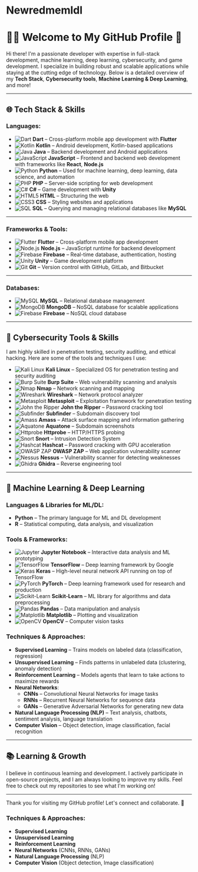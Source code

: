 # Newredmemldl


# 👨‍💻 Welcome to My GitHub Profile 👋

Hi there! I'm a passionate developer with expertise in full-stack development, machine learning, deep learning, cybersecurity, and game development. I specialize in building robust and scalable applications while staying at the cutting edge of technology. Below is a detailed overview of my **Tech Stack**, **Cybersecurity tools**, **Machine Learning & Deep Learning**, and more!

---

## 🌐 **Tech Stack & Skills**

### **Languages:**
- ![Dart](https://img.shields.io/badge/Dart-0175C2?style=flat&logo=dart&logoColor=white) **Dart** – Cross-platform mobile app development with **Flutter**  
- ![Kotlin](https://img.shields.io/badge/Kotlin-0095D5?style=flat&logo=kotlin&logoColor=white) **Kotlin** – Android development, Kotlin-based applications  
- ![Java](https://img.shields.io/badge/Java-007396?style=flat&logo=java&logoColor=white) **Java** – Backend development and Android applications  
- ![JavaScript](https://img.shields.io/badge/JavaScript-000000?style=flat&logo=javascript&logoColor=white) **JavaScript** – Frontend and backend web development with frameworks like **React**, **Node.js**  
- ![Python](https://img.shields.io/badge/Python-3776AB?style=flat&logo=python&logoColor=white) **Python** – Used for machine learning, deep learning, data science, and automation  
- ![PHP](https://img.shields.io/badge/PHP-777BB4?style=flat&logo=php&logoColor=white) **PHP** – Server-side scripting for web development  
- ![C#](https://img.shields.io/badge/C%23-239120?style=flat&logo=c-sharp&logoColor=white) **C#** – Game development with **Unity**  
- ![HTML5](https://img.shields.io/badge/HTML5-E34F26?style=flat&logo=html5&logoColor=white) **HTML** – Structuring the web  
- ![CSS3](https://img.shields.io/badge/CSS3-1572B6?style=flat&logo=css3&logoColor=white) **CSS** – Styling websites and applications  
- ![SQL](https://img.shields.io/badge/SQL-4479A1?style=flat&logo=mysql&logoColor=white) **SQL** – Querying and managing relational databases like **MySQL**  

---

### **Frameworks & Tools:**
- ![Flutter](https://img.shields.io/badge/Flutter-02569B?style=flat&logo=flutter&logoColor=white) **Flutter** – Cross-platform mobile app development  
- ![Node.js](https://img.shields.io/badge/Node.js-339933?style=flat&logo=node.js&logoColor=white) **Node.js** – JavaScript runtime for backend development  
- ![Firebase](https://img.shields.io/badge/Firebase-FFCA28?style=flat&logo=firebase&logoColor=white) **Firebase** – Real-time database, authentication, hosting  
- ![Unity](https://img.shields.io/badge/Unity-000000?style=flat&logo=unity&logoColor=white) **Unity** – Game development platform  
- ![Git](https://img.shields.io/badge/Git-F05032?style=flat&logo=git&logoColor=white) **Git** – Version control with GitHub, GitLab, and Bitbucket  

---

### **Databases:**
- ![MySQL](https://img.shields.io/badge/MySQL-4479A1?style=flat&logo=mysql&logoColor=white) **MySQL** – Relational database management  
- ![MongoDB](https://img.shields.io/badge/MongoDB-47A248?style=flat&logo=mongodb&logoColor=white) **MongoDB** – NoSQL database for scalable applications  
- ![Firebase](https://img.shields.io/badge/Firebase-FFCA28?style=flat&logo=firebase&logoColor=white) **Firebase** – NoSQL cloud database  

---

## 🔐 **Cybersecurity Tools & Skills**

I am highly skilled in penetration testing, security auditing, and ethical hacking. Here are some of the tools and techniques I use:

- ![Kali Linux](https://img.shields.io/badge/Kali_Linux-557C93?style=flat&logo=kali&logoColor=white) **Kali Linux** – Specialized OS for penetration testing and security auditing  
- ![Burp Suite](https://img.shields.io/badge/Burp_Suite-F16061?style=flat&logo=burpsuite&logoColor=white) **Burp Suite** – Web vulnerability scanning and analysis  
- ![Nmap](https://img.shields.io/badge/Nmap-0077BB?style=flat&logo=nmap&logoColor=white) **Nmap** – Network scanning and mapping  
- ![Wireshark](https://img.shields.io/badge/Wireshark-1679A1?style=flat&logo=wireshark&logoColor=white) **Wireshark** – Network protocol analyzer  
- ![Metasploit](https://img.shields.io/badge/Metasploit-3E8E41?style=flat&logo=metasploit&logoColor=white) **Metasploit** – Exploitation framework for penetration testing  
- ![John the Ripper](https://img.shields.io/badge/John_the_Ripper-9B4F96?style=flat&logo=john-the-ripper&logoColor=white) **John the Ripper** – Password cracking tool  
- ![Subfinder](https://img.shields.io/badge/Subfinder-3E8E41?style=flat&logo=github&logoColor=white) **Subfinder** – Subdomain discovery tool  
- ![Amass](https://img.shields.io/badge/Amass-FF6F61?style=flat&logo=github&logoColor=white) **Amass** – Attack surface mapping and information gathering  
- ![Aquatone](https://img.shields.io/badge/Aquatone-9B4F96?style=flat&logo=github&logoColor=white) **Aquatone** – Subdomain screenshots  
- ![Httprobe](https://img.shields.io/badge/Httprobe-FF7043?style=flat&logo=github&logoColor=white) **Httprobe** – HTTP/HTTPS probing  
- ![Snort](https://img.shields.io/badge/Snort-333333?style=flat&logo=snort&logoColor=white) **Snort** – Intrusion Detection System  
- ![Hashcat](https://img.shields.io/badge/Hashcat-0094D1?style=flat&logo=hashcat&logoColor=white) **Hashcat** – Password cracking with GPU acceleration  
- ![OWASP ZAP](https://img.shields.io/badge/OWASP_ZAP-DC143C?style=flat&logo=owasp&logoColor=white) **OWASP ZAP** – Web application vulnerability scanner  
- ![Nessus](https://img.shields.io/badge/Nessus-007C71?style=flat&logo=nessus&logoColor=white) **Nessus** – Vulnerability scanner for detecting weaknesses  
- ![Ghidra](https://img.shields.io/badge/Ghidra-8F00FF?style=flat&logo=github&logoColor=white) **Ghidra** – Reverse engineering tool  

---

## 🤖 **Machine Learning & Deep Learning**

### **Languages & Libraries for ML/DL:**
- **Python** – The primary language for ML and DL development  
- **R** – Statistical computing, data analysis, and visualization  

### **Tools & Frameworks:**
- ![Jupyter](https://img.shields.io/badge/Jupyter-FF2B01?style=flat&logo=jupyter&logoColor=white) **Jupyter Notebook** – Interactive data analysis and ML prototyping  
- ![TensorFlow](https://img.shields.io/badge/TensorFlow-FF6F00?style=flat&logo=tensorflow&logoColor=white) **TensorFlow** – Deep learning framework by Google  
- ![Keras](https://img.shields.io/badge/Keras-FF3B2F?style=flat&logo=keras&logoColor=white) **Keras** – High-level neural network API running on top of TensorFlow  
- ![PyTorch](https://img.shields.io/badge/PyTorch-EE4C2C?style=flat&logo=pytorch&logoColor=white) **PyTorch** – Deep learning framework used for research and production  
- ![Scikit-Learn](https://img.shields.io/badge/Scikit--Learn-F7931E?style=flat&logo=scikit-learn&logoColor=white) **Scikit-Learn** – ML library for algorithms and data preprocessing  
- ![Pandas](https://img.shields.io/badge/Pandas-150458?style=flat&logo=pandas&logoColor=white) **Pandas** – Data manipulation and analysis  
- ![Matplotlib](https://img.shields.io/badge/Matplotlib-003B57?style=flat&logo=matplotlib&logoColor=white) **Matplotlib** – Plotting and visualization  
- ![OpenCV](https://img.shields.io/badge/OpenCV-5C3EE8?style=flat&logo=opencv&logoColor=white) **OpenCV** – Computer vision tasks  

### **Techniques & Approaches:**
- **Supervised Learning** – Trains models on labeled data (classification, regression)  
- **Unsupervised Learning** – Finds patterns in unlabeled data (clustering, anomaly detection)  
- **Reinforcement Learning** – Models agents that learn to take actions to maximize rewards  
- **Neural Networks**:
  - **CNNs** – Convolutional Neural Networks for image tasks  
  - **RNNs** – Recurrent Neural Networks for sequence data  
  - **GANs** – Generative Adversarial Networks for generating new data  
- **Natural Language Processing (NLP)** – Text analysis, chatbots, sentiment analysis, language translation  
- **Computer Vision** – Object detection, image classification, facial recognition  

---

## 📚 **Learning & Growth**

I believe in continuous learning and development. I actively participate in open-source projects, and I am always looking to improve my skills. Feel free to check out my repositories to see what I'm working on!

---

Thank you for visiting my GitHub profile! Let's connect and collaborate. 🚀



### **Techniques & Approaches:**
- **Supervised Learning**  
- **Unsupervised Learning**  
- **Reinforcement Learning**  
- **Neural Networks** (CNNs, RNNs, GANs)  
- **Natural Language Processing** (NLP)  
- **Computer Vision** (Object detection, Image classification)
